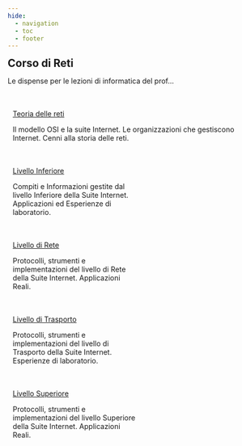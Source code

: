 ```yaml
---
hide:
  - navigation
  - toc
  - footer
---
```

<style>
.w3-row:after,.w3-row:before{content:"";display:table;clear:both}
.w3-half{float:left;width:100%;}
@media (min-width:601px){.w3-half{width:49.99999%}}
</style>

<body>
<!-- style="background: #4051b5; background:linear-gradient(#4051b5 0%, #4051b5 20%, #C4D5F9 100%);"> -->

<!-- xxxxxxxxxxxxxxxxxxxxxxxxxxxxxxxxxxxxxxxxxxxxxxxxxxxxxxxxxxxxxxxxxxxxxxxxxxxxxxx -->
<section class="">

<h1 style="font-weight:bold;margin:0px">Corso di Reti</h1>
<p>Le dispense per le lezioni di informatica del prof...</p>

<br>
<br>

</section>

<!-- xxxxxxxxxxxxxxxxxxxxxxxxxxxxxxxxxxxxxxxxxxxxxxxxxxxxxxxxxxxxxxxxxxxxxxxxxxxxxxx -->
<section class="">

<div style="padding:0 10px">
<a href="00_teoria/01_OSI/" class="md-button md-button--primary" style="width:250px">Teoria delle reti</a>
<p>Il modello OSI e la suite Internet. Le organizzazioni che gestiscono Internet. Cenni alla storia delle reti.</p>
<br>
<br>
</div>

<div class="w3-row">

<div class="w3-half" style="padding:0 10px">
<a href="01_nferiore/01_IEEE802/" class="md-button" style="width:250px">Livello Inferiore</a>
<p>Compiti e Informazioni gestite dal livello Inferiore della Suite Internet. Applicazioni ed Esperienze di laboratorio.</p>
<br>
<br>
</div>

<div class="w3-half" style="padding:0 10px">
<a href="03_rete/00_intro/" class="md-button" style="width:250px">Livello di Rete</a>
<p>Protocolli, strumenti e implementazioni del livello di Rete della Suite Internet. Applicazioni Reali.</p>
<br>
<br>
</div>

<div class="w3-half" style="padding:0 10px">
<a href="04_trasporto/00_intro/" class="md-button" style="width:250px">Livello di Trasporto</a>
<p>Protocolli, strumenti e implementazioni del livello di Trasporto della Suite Internet. Esperienze di laboratorio.</p>

<br>
<br>
</div>

<div class="w3-half" style="padding:0 10px">
<a href="07_superiore/00_intro/" class="md-button" style="width:250px">Livello Superiore</a>
<p>Protocolli, strumenti e implementazioni del livello Superiore della Suite Internet. Applicazioni Reali.</p>
<br>
<br>
</div>

</div>

</section>

</body>


